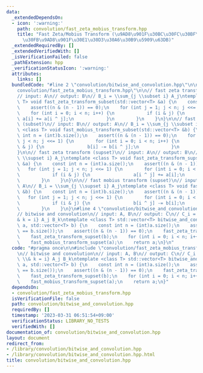 ```yaml
---
data:
  _extendedDependsOn:
  - icon: ':warning:'
    path: convolution/fast_zeta_mobius_transform.hpp
    title: "Fast Zeta/Mobius Transform (\u9AD8\u901F\u30BC\u30FC\u30BF\u5909\u63DB\
      \u30FB\u9AD8\u901F\u30E1\u30D3\u30A6\u30B9\u5909\u63DB)"
  _extendedRequiredBy: []
  _extendedVerifiedWith: []
  _isVerificationFailed: false
  _pathExtension: hpp
  _verificationStatusIcon: ':warning:'
  attributes:
    links: []
  bundledCode: "#line 2 \"convolution/bitwise_and_convolution.hpp\"\n\n#line 2 \"\
    convolution/fast_zeta_mobius_transform.hpp\"\n\n// fast zeta transform (subset)\n\
    // input: A\n// output: B\n// B_i = \\sum_{j \\subset i} A_j\ntemplate <class\
    \ T> void fast_zeta_transform_subset(std::vector<T> &a) {\n    const int n = (int)a.size();\n\
    \    assert((n & (n - 1)) == 0);\n    for (int j = 1; j < n; j <<= 1) {\n    \
    \    for (int i = 0; i < n; i++) {\n            if (i & j) {\n               \
    \ a[i] += a[i ^ j];\n            }\n        }\n    }\n}\n\n// fast mobius transform\
    \ (subset)\n// input: B\n// output: A\n// B_i = \\sum_{j \\subset i} A_j\ntemplate\
    \ <class T> void fast_mobius_transform_subset(std::vector<T> &b) {\n    const\
    \ int n = (int)b.size();\n    assert((n & (n - 1)) == 0);\n    for (int j = 1;\
    \ j < n; j <<= 1) {\n        for (int i = 0; i < n; i++) {\n            if (i\
    \ & j) {\n                b[i] -= b[i ^ j];\n            }\n        }\n    }\n\
    }\n\n// fast zeta transform (supset)\n// input: A\n// output: B\n// B_i = \\sum_{j\
    \ \\supset i} A_j\ntemplate <class T> void fast_zeta_transform_supset(std::vector<T>\
    \ &a) {\n    const int n = (int)a.size();\n    assert((n & (n - 1)) == 0);\n \
    \   for (int j = 1; j < n; j <<= 1) {\n        for (int i = 0; i < n; i++) {\n\
    \            if (i & j) {\n                a[i ^ j] += a[i];\n            }\n\
    \        }\n    }\n}\n\n// fast mobius transform (supset)\n// input: B\n// output:\
    \ A\n// B_i = \\sum_{j \\supset i} A_j\ntemplate <class T> void fast_mobius_transform_supset(std::vector<T>\
    \ &b) {\n    const int n = (int)b.size();\n    assert((n & (n - 1)) == 0);\n \
    \   for (int j = 1; j < n; j <<= 1) {\n        for (int i = 0; i < n; i++) {\n\
    \            if (i & j) {\n                b[i ^ j] -= b[i];\n            }\n\
    \        }\n    }\n}\n#line 4 \"convolution/bitwise_and_convolution.hpp\"\n\n\
    // bitwise and convolution\n// input: A, B\n// output: C\n// C_i = \\sum_{j \\\
    & k = i} A_j B_k\ntemplate <class T> std::vector<T> bitwise_and_convolution(std::vector<T>\
    \ a, std::vector<T> b) {\n    const int n = (int)a.size();\n    assert(a.size()\
    \ == b.size());\n    assert((n & (n - 1)) == 0);\n    fast_zeta_transform_supset(a);\n\
    \    fast_zeta_transform_supset(b);\n    for (int i = 0; i < n; i++) a[i] *= b[i];\n\
    \    fast_mobius_transform_supset(a);\n    return a;\n}\n"
  code: "#pragma once\n\n#include \"convolution/fast_zeta_mobius_transform.hpp\"\n\
    \n// bitwise and convolution\n// input: A, B\n// output: C\n// C_i = \\sum_{j\
    \ \\& k = i} A_j B_k\ntemplate <class T> std::vector<T> bitwise_and_convolution(std::vector<T>\
    \ a, std::vector<T> b) {\n    const int n = (int)a.size();\n    assert(a.size()\
    \ == b.size());\n    assert((n & (n - 1)) == 0);\n    fast_zeta_transform_supset(a);\n\
    \    fast_zeta_transform_supset(b);\n    for (int i = 0; i < n; i++) a[i] *= b[i];\n\
    \    fast_mobius_transform_supset(a);\n    return a;\n}"
  dependsOn:
  - convolution/fast_zeta_mobius_transform.hpp
  isVerificationFile: false
  path: convolution/bitwise_and_convolution.hpp
  requiredBy: []
  timestamp: '2023-03-31 06:51:54+09:00'
  verificationStatus: LIBRARY_NO_TESTS
  verifiedWith: []
documentation_of: convolution/bitwise_and_convolution.hpp
layout: document
redirect_from:
- /library/convolution/bitwise_and_convolution.hpp
- /library/convolution/bitwise_and_convolution.hpp.html
title: convolution/bitwise_and_convolution.hpp
---
```

